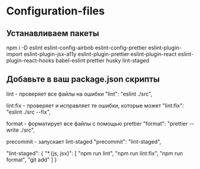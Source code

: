 # Configuration-files

Устанавливаем пакеты
---
npm i -D eslint eslint-config-airbnb eslint-config-prettier eslint-plugin-import eslint-plugin-jsx-a11y eslint-plugin-prettier eslint-plugin-react eslint-plugin-react-hooks babel-eslint prettier husky lint-staged

Добавьте в ваш package.json скрипты
---

lint - проверяет все файлы на ошибки
"lint": "eslint ./src",

lint:fix - проверяет и исправляет те ошибки, которые может
"lint:fix": "eslint ./src --fix",

format - форматирует все файлы с помощью prettier
"format": "prettier --write ./src",

precommit - запускает lint-staged
"precommit": "lint-staged",

"lint-staged": {
    "*.{js, jsx}": [
      "npm run lint",
      "npm run lint:fix",
      "npm run format",
      "git add"
    ]
  }
